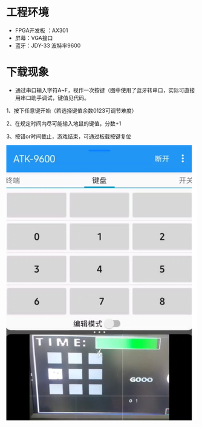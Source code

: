 # 工程环境

+ FPGA开发板 ：AX301
+ 屏幕：VGA接口
+ 蓝牙：JDY-33 波特率9600



# 下载现象

- 通过串口输入字符A~F，视作一次按键（图中使用了蓝牙转串口，实际可直接用串口助手调试，键值见代码。

1、按下任意键开始（若选择键值余数0123可调节难度）

2、在规定时间内尽可能输入地鼠的键值，分数+1

3、按错or时间截止，游戏结束，可通过板载按键复位



![Finish](Finish.jpg)

